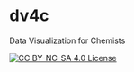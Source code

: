 # dv4c
Data Visualization for Chemists

[![CC BY-NC-SA 4.0 License](https://img.shields.io/badge/License-CC%20BY--NC--SA%204.0-lightgrey.svg)](https://creativecommons.org/licenses/by-nc-sa/4.0/)
